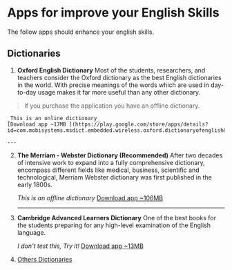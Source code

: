 # Apps for improve your English Skills
The follow apps should enhance your english skills. 
## Dictionaries
1. **Oxford English Dictionary**
  Most of the students, researchers, and teachers consider the Oxford dictionary as the best English dictionaries in the world. With precise meanings of the words which are used in day-to-day usage makes it far more useful than any other dictionary.

  > If you purchase the application you have an offline dictionary.

    _This is an online dictionary_
    [Download app ~17MB ](https://play.google.com/store/apps/details?id=com.mobisystems.msdict.embedded.wireless.oxford.dictionaryofenglish&hl=en)
    
    ---

2. **The Merriam - Webster Dictionary (Recommended)**
    After two decades of intensive work to expand into a fully comprehensive dictionary, encompass different fields like medical, business, scientific and technological, Merriam Webster dictionary was first published in the early 1800s.

     _This is an offline dictionary_
    [Download app ~106MB](https://play.google.com/store/apps/details?id=com.merriamwebster)

    ---
   
3. **Cambridge Advanced Learners Dictionary**
    One of the best books for the students preparing for any high-level examination of the English language.

    _I don't test this, Try it!_
    [Download app ~13MB](https://play.google.com/store/apps/details?id=org.cambridge.dictionary.advanced.learners.fourth)

4. [Others Dictionaries](https://digbooks.net/education/dictionary-books)